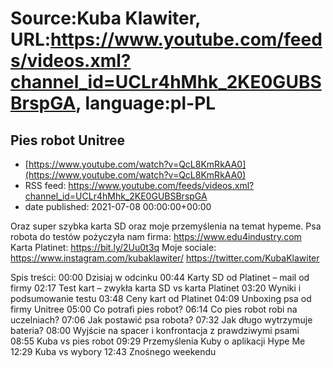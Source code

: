 # Source:Kuba Klawiter, URL:https://www.youtube.com/feeds/videos.xml?channel_id=UCLr4hMhk_2KE0GUBSBrspGA, language:pl-PL

## Pies robot Unitree
 - [https://www.youtube.com/watch?v=QcL8KmRkAA0](https://www.youtube.com/watch?v=QcL8KmRkAA0)
 - RSS feed: https://www.youtube.com/feeds/videos.xml?channel_id=UCLr4hMhk_2KE0GUBSBrspGA
 - date published: 2021-07-08 00:00:00+00:00

Oraz super szybka karta SD oraz moje przemyślenia na temat hypeme.
Psa robota do testów pożyczyła nam firma: https://www.edu4industry.com
Karta Platinet: https://bit.ly/2Uu0t3q
Moje sociale:
https://www.instagram.com/kubaklawiter/
https://twitter.com/KubaKlawiter

Spis treści:
00:00 Dzisiaj w odcinku
00:44 Karty SD od Platinet – mail od firmy
02:17 Test kart – zwykła karta SD vs karta Platinet
03:20 Wyniki i podsumowanie testu
03:48 Ceny kart od Platinet
04:09 Unboxing psa od firmy Unitree
05:00 Co potrafi pies robot?
06:14 Co pies robot robi na uczelniach?
07:06 Jak postawić psa robota?
07:32 Jak długo wytrzymuje bateria?
08:00 Wyjście na spacer i konfrontacja z prawdziwymi psami
08:55 Kuba vs pies robot
09:29 Przemyślenia Kuby o aplikacji Hype Me
12:29 Kuba vs wybory
12:43 Znośnego weekendu

